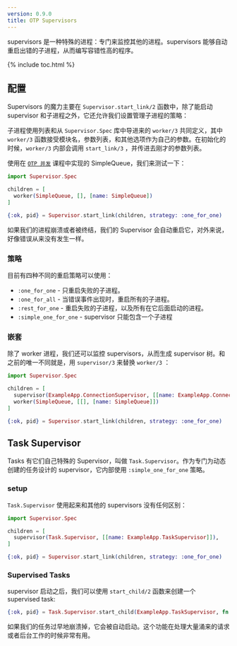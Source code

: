 ```yaml
---
version: 0.9.0
title: OTP Supervisors
---
```


supervisors 是一种特殊的进程：专门来监控其他的进程。supervisors 能够自动重启出错的子进程，从而编写容错性高的程序。

{% include toc.html %}

## 配置
Supervisors 的魔力主要在 `Supervisor.start_link/2` 函数中，除了能启动 supervisor 和子进程之外，它还允许我们设置管理子进程的策略：

子进程使用列表和从 `Supervisor.Spec` 库中导进来的 `worker/3` 共同定义，其中 `worker/3` 函数接受模块名，参数列表，和其他选项作为自己的参数。在初始化的时候，`worker/3` 内部会调用 `start_link/3` ，并传进去刚才的参数列表。

使用在 [`OTP 并发`](../../advanced/otp-concurrency) 课程中实现的 SimpleQueue，我们来测试一下：

```elixir
import Supervisor.Spec

children = [
  worker(SimpleQueue, [], [name: SimpleQueue])
]

{:ok, pid} = Supervisor.start_link(children, strategy: :one_for_one)
```

如果我们的进程崩溃或者被终结，我们的 Supervisor 会自动重启它，对外来说，好像错误从来没有发生一样。

### 策略
目前有四种不同的重启策略可以使用：

- `:one_for_one` - 只重启失败的子进程。
- `:one_for_all` - 当错误事件出现时，重启所有的子进程。
- `:rest_for_one` - 重启失败的子进程，以及所有在它后面启动的进程。
- `:simple_one_for_one` - supervisor 只能包含一个子进程

### 嵌套
除了 worker 进程，我们还可以监控 supervisors，从而生成 supervisor 树。和之前的唯一不同就是，用 `supervisor/3` 来替换 `worker/3` ：

```elixir
import Supervisor.Spec

children = [
  supervisor(ExampleApp.ConnectionSupervisor, [[name: ExampleApp.ConnectionSupervisor]]),
  worker(SimpleQueue, [[], [name: SimpleQueue]])
]

{:ok, pid} = Supervisor.start_link(children, strategy: :one_for_one)
```

## Task Supervisor
Tasks 有它们自己特殊的 Supervisor，叫做 `Task.Supervisor`。作为专门为动态创建的任务设计的 supervisor，它内部使用 `:simple_one_for_one` 策略。

### setup
`Task.Supervisor` 使用起来和其他的 supervisors 没有任何区别：

```elixir
import Supervisor.Spec

children = [
  supervisor(Task.Supervisor, [[name: ExampleApp.TaskSupervisor]]),
]

{:ok, pid} = Supervisor.start_link(children, strategy: :one_for_one)
```

### Supervised Tasks
supervisor 启动之后，我们可以使用 `start_child/2` 函数来创建一个 supervised task:

```elixir
{:ok, pid} = Task.Supervisor.start_child(ExampleApp.TaskSupervisor, fn -> background_work end)
```

如果我们的任务过早地崩溃掉，它会被自动启动。这个功能在处理大量涌来的请求或者后台工作的时候非常有用。
